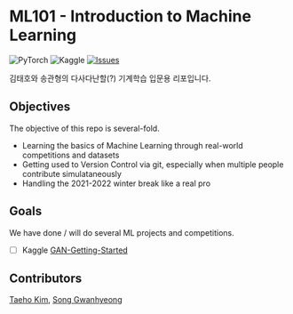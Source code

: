# ML101 - Introduction to Machine Learning 
![PyTorch](https://img.shields.io/badge/PyTorch-%23EE4C2C.svg?style=for-the-badge&logo=PyTorch&logoColor=white)
![Kaggle](https://img.shields.io/badge/Kaggle-20BEFF?style=for-the-badge&logo=Kaggle&logoColor=white)
[![Issues](https://img.shields.io/github/issues/taehokimmm/ML101.svg)](https://github.com/taehokimmm/ML101/issues?style=flat)

김태호와 송관형의 다사다난할(?) 기계학습 입문용 리포입니다.  

## Objectives

The objective of this repo is several-fold.  
* Learning the basics of Machine Learning through real-world competitions and datasets
* Getting used to Version Control via git, especially when multiple people contribute simulataneously
* Handling the 2021-2022 winter break like a real pro  


## Goals

We have done / will do several ML projects and competitions.

- [ ] Kaggle [GAN-Getting-Started](https://www.kaggle.com/c/gan-getting-started/overview)


## Contributors
[Taeho Kim](https://github.com/taehokimmm), 
[Song Gwanhyeong](https://github.com/Isornorphism)
